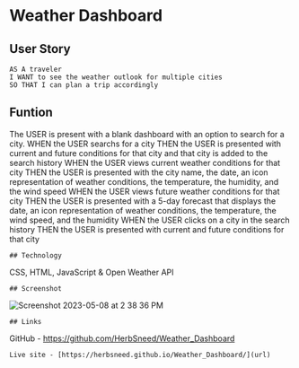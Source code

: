 # Weather Dashboard

## User Story
```
AS A traveler
I WANT to see the weather outlook for multiple cities
SO THAT I can plan a trip accordingly
```
## Funtion
The USER is present with a blank dashboard with an option to search for a city.
WHEN the USER searchs for a city
THEN the USER is presented with current and future conditions for that city and that city is added to the search history
WHEN the USER views current weather conditions for that city
THEN the USER is presented with the city name, the date, an icon representation of weather conditions, the temperature, the humidity, and the wind speed
WHEN the USER views future weather conditions for that city
THEN the USER is presented with a 5-day forecast that displays the date, an icon representation of weather conditions, the temperature, the wind speed, and the humidity
WHEN the USER clicks on a city in the search history
THEN the USER is presented with current and future conditions for that city
```
## Technology
```
CSS, HTML, JavaScript & Open Weather API
```
## Screenshot
```
![Screenshot 2023-05-08 at 2 38 36 PM](https://user-images.githubusercontent.com/105166208/236904625-bac4252a-38ac-4544-995f-dbd42113359c.png)
```
## Links
```
GitHub - https://github.com/HerbSneed/Weather_Dashboard
```
Live site - [https://herbsneed.github.io/Weather_Dashboard/](url)
```
